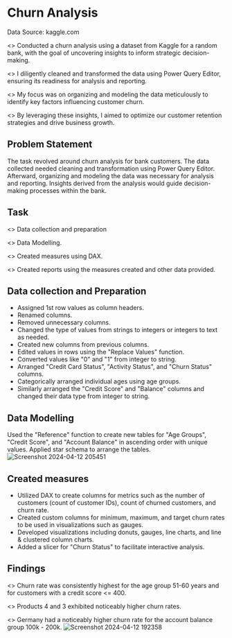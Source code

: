 
# Churn Analysis 

Data Source: kaggle.com

<> Conducted a churn analysis using a dataset from Kaggle for a random bank, with the goal of uncovering insights to inform strategic decision-making. 

<> I diligently cleaned and transformed the data using Power Query Editor, ensuring its readiness for analysis and reporting. 

<> My focus was on organizing and modeling the data meticulously to identify key factors influencing customer churn. 

<> By leveraging these insights, I aimed to optimize our customer retention strategies and drive business growth.


## Problem Statement

The task revolved around churn analysis for bank customers. The data collected needed cleaning and transformation using Power Query Editor. Afterward, organizing and modeling the data was necessary for analysis and reporting. Insights derived from the analysis would guide decision-making processes within the bank.
## Task

<> Data collection and preparation

<> Data Modelling.

<> Created measures using DAX.

<> Created reports using the measures created and other data provided.
## Data collection and Preparation

- Assigned 1st row values as column headers.
- Renamed columns.
- Removed unnecessary columns.
- Changed the type of values from strings to integers or integers to text as needed.
- Created new columns from previous columns.
- Edited values in rows using the "Replace Values" function.
- Converted values like "0" and "1" from integer to string.
- Arranged "Credit Card Status", "Activity Status", and "Churn Status" columns.
- Categorically arranged individual ages using age groups.
- Similarly arranged the "Credit Score" and "Balance" columns and changed their data type from integer to string.
## Data Modelling

Used the "Reference" function to create new tables for "Age Groups", "Credit Score", and "Account Balance" in ascending order with unique values. Applied star schema to arrange the tables.
![Screenshot 2024-04-12 205451](https://github.com/subhopriyodas1997/Churn_Analysis_PowerBI/assets/120428930/6cb27810-70cb-4eeb-8e73-15d28225458d)

## Created measures

- Utilized DAX to create columns for metrics such as the number of customers (count of customer IDs), count of churned customers, and churn rate.
- Created custom columns for minimum, maximum, and target churn rates to be used in visualizations such as gauges.
- Developed visualizations including donuts, gauges, line charts, and line & clustered column charts.
- Added a slicer for "Churn Status" to facilitate interactive analysis.
## Findings

<> Churn rate was consistently highest for the age group 51-60 years and for customers with a credit score <= 400.

<> Products 4 and 3 exhibited noticeably higher churn rates.

<> Germany had a noticeably higher churn rate for the account balance group 100k - 200k.
![Screenshot 2024-04-12 192358](https://github.com/subhopriyodas1997/Churn_Analysis_PowerBI/assets/120428930/a9c77a3d-a3be-4821-98e3-de5a2e106b22)
